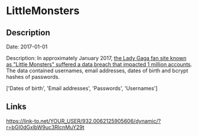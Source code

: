 # LittleMonsters

## Description

Date: 2017-01-01

Description:
In approximately January 2017, <a href="https://www.heise.de/security/meldung/Little-Monsters-Nutzerdaten-aus-Lady-Gagas-Social-Network-sollen-geleakt-sein-3646447.html" target="_blank" rel="noopener">the Lady Gaga fan site known as &quot;Little Monsters&quot; suffered a data breach that impacted 1 million accounts</a>. The data contained usernames, email addresses, dates of birth and bcrypt hashes of passwords.


['Dates of birth', 'Email addresses', 'Passwords', 'Usernames']

## Links

https://link-to.net/YOUR_USER/932.0062125905606/dynamic/?r=bGl0dGxlbW9uc3RlcnMuY29t
